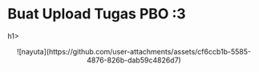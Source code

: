<h1 align=""center>Buat Upload Tugas PBO :3</h1>h1>
<p align="center">![nayuta](https://github.com/user-attachments/assets/cf6ccb1b-5585-4876-826b-dab59c4826d7)</p>
